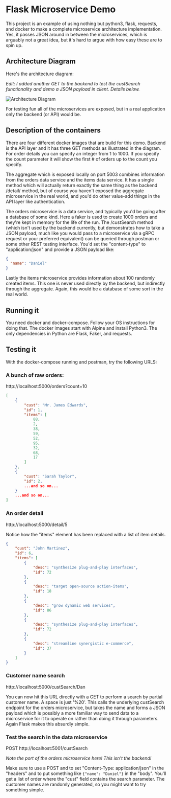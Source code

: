 # Flask Microservice Demo

This project is an example of using nothing but python3, flask, requests, and docker to make a complete microservice architecture implementation.  Yes, it passes JSON around in between the microservices, which is arguably not a great idea, but it's hard to argue with how easy these are to spin up.

## Architecture Diagram

Here's the architecture diagram:

_Edit: I added another GET to the backend to test the custSearch functionality and demo a JSON payload in client. Details below._

![Architecture Diagram](https://i.imgur.com/IUAfN8O.png)

For testing fun all of the microservices are exposed, but in a real application only the backend (or API) would be.

## Description of the containers

There are four different docker images that are build for this demo. Backend is the API layer and it has three GET methods as illustrated in the diagram. For order details you can specify an integer from 1 to 1000. If you specify the count parameter it will show the first # of orders up to the count you specify.

The aggregate which is exposed locally on port 5003 combines information from the orders data service and the items data service. It has a single method which will actually return exactly the same thing as the backend /detail/ method, but of course you haven't exposed the aggregate microservice in the real world, and you'd do other value-add things in the API layer like authentication.

The orders microservice is a data service, and typically you'd be going after a database of some kind. Here a faker is used to create 1000 orders and they're kept in memory for the life of the run. The /custSearch method (which isn't used by the backend currently, but demonstrates how to take a JSON payload, much like you would pass to a microservice via a gRPC request or your preferred equivalent) can be queried through postman or some other REST testing interface. You'd set the "content-type" to "application/json" and provide a JSON payload like:

```json
{
  "name": "Daniel"
}
```

Lastly the items microservice provides information about 100 randomly created items. This one is never used directly by the backend, but indirectly through the aggregate. Again, this would be a database of some sort in the real world.

## Running it

You need docker and docker-compose. Follow your OS instructions for doing that.  The docker images start with Alpine and install Python3. The only dependencies in Python are Flask, Faker, and requests.

## Testing it

With the docker-compose running and postman, try the following URLS:

### A bunch of raw orders:

http://localhost:5000/orders?count=10

```json
[
    {
        "cust": "Mr. James Edwards",
        "id": 1,
        "items": [
            88,
            2,
            38,
            59,
            52,
            95,
            32,
            68,
            17
        ]
    },
    {
        "cust": "Sarah Taylor",
        "id": 2,
        ...and so on...
    }
    ...and so on...
]
```

### An order detail

http://localhost:5000/detail/5

Notice how the "items" element has been replaced with a list of item details.

```json
{
    "cust": "John Martinez",
    "id": 6,
    "items": [
        {
            "desc": "synthesize plug-and-play interfaces",
            "id": 72
        },
        {
            "desc": "target open-source action-items",
            "id": 18
        },
        {
            "desc": "grow dynamic web services",
            "id": 86
        },
        {
            "desc": "synthesize plug-and-play interfaces",
            "id": 72
        },
        {
            "desc": "streamline synergistic e-commerce",
            "id": 37
        }
    ]
}
```

### Customer name search

http://localhost:5000/custSearch/Dan

You can now hit this URL directly with a GET to perform a search by partial customer name. A space is just '%20'. This calls the underlying custSearch endpoint for the orders microservice, but takes the name and forms a JSON payload which is possibly a more familiar way to send data to a microservice for it to operate on rather than doing it through parameters.  Again Flask makes this absurdly simple.


### Test the search in the data microservice

POST http://localhost:5001/custSearch

*Note the port of the orders microservice here! This isn't the backend!*

Make sure to use a POST and to set "Content-Type: application/json" in the "headers" and to put something like `{"name": "Daniel"}` in the "body".  You'll get a list of order where the "cust" field contains the search parameter. The customer names are randomly generated, so you might want to try something simple.

